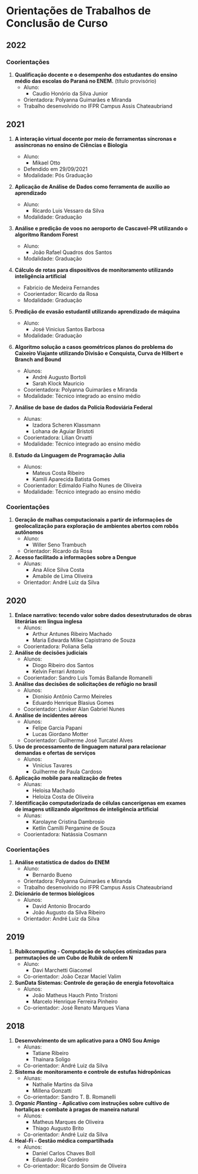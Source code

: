 # Orientações de Trabalhos de Conclusão de Curso


## 2022

### Coorientações

1. **Qualificação docente e o desempenho dos estudantes do ensino médio das escolas do Paraná no ENEM.** (título provisório)
    - Aluno:
        - Caudio Honório da Silva Junior
    - Orientadora: Polyanna Guimarães e Miranda
    - Trabalho desenvolvido no IFPR Campus Assis Chateaubriand


## 2021 

1. **A interação virtual docente por meio de ferramentas síncronas e assíncronas no ensino de Ciências e Biologia**
    - Aluno:
        - Mikael Otto
    - Defendido em 29/09/2021
    - Modalidade: Pós Graduação

1. **Aplicação de Análise de Dados como ferramenta de auxílio ao aprendizado**
    - Aluno:
        - Ricardo Luis Vessaro da Silva
    - Modalidade: Graduação
1. **Análise e predição de voos no aeroporto de Cascavel-PR utilizando o algoritmo Random Forest**  
    - Aluno:
        - João Rafael Quadros dos Santos
    - Modalidade: Graduação
    
1. **Cálculo de rotas para dispositivos de monitoramento utilizando inteligência artificial**
    - Fabricio de Medeira Fernandes
    - Coorientador: Ricardo da Rosa
    - Modalidade: Graduação
    
1. **Predição de evasão estudantil utilizando aprendizado de máquina**
    - Aluno:
        - José Vinicius Santos Barbosa
    - Modalidade: Graduação
    
1. **Algoritmo solução a casos geométricos planos do problema do Caixeiro Viajante utilizando Divisão e Conquista, Curva de Hilbert e Branch and Bound**
    - Alunos:
        - André Augusto Bortoli
        - Sarah Klock Mauricio
    - Coorientadora: Polyanna Guimarães e Miranda
    - Modalidade: Técnico integrado ao ensino médio

1. **Análise de base de dados da Polícia Rodoviária Federal**
    - Alunas:
        - Izadora Scheren Klassmann
        - Lohana de Aguiar Bristoti
    - Coorientadora: Lilian Orvatti
    - Modalidade: Técnico integrado ao ensino médio

1. **Estudo da Linguagem de Programação Julia**
    - Alunos:
        - Mateus Costa Ribeiro
        - Kamili Aparecida Batista Gomes
    - Coorientador: Edimaldo Fialho Nunes de Oliveira
    - Modalidade: Técnico integrado ao ensino médio
 


### Coorientações

1. **Geração de malhas computacionais a partir de informações de geolocalização para exploração de ambientes abertos com robôs autônomos**
    - Aluno:
        - Willer Seno Trambuch
    - Orientador: Ricardo da Rosa
1. **Acesso facilitado a informações sobre a Dengue**
    - Alunas:
        - Ana Alice Silva Costa
        - Amabile de Lima Oliveira
    - Orientador: André Luiz da Silva


## 2020
1. **Enlace narrativo: tecendo valor sobre dados desestruturados de obras literárias em língua inglesa**
    - Alunos:
        - Arthur Antunes Ribeiro Machado
        - Maria Edwarda Milke Capistrano de Souza
    - Coorientadora: Poliana Sella
1. **Análise de decisões judiciais**
    - Alunos:
        - Diogo Ribeiro dos Santos
        - Kelvin Ferrari Antonio
    - Coorientador: Sandro Luís Tomás Ballande Romanelli
1. **Análise das decisões de solicitações de refúgio no brasil**
    - Alunos:
        - Dionísio Antônio Carmo Meireles
        - Eduardo Henrique Blasius Gomes
    - Coorientador: Lineker Alan Gabriel Nunes
1. **Análise de incidentes aéreos**
    - Alunos:
        - Felipe Garcia Papani
        - Lucas Giordano Motter
    - Coorientador: Guilherme José Turcatel Alves
1. **Uso de processamento de linguagem natural para relacionar demandas e ofertas de serviços**
    - Alunos:
        - Vinícius Tavares
        - Guilherme de Paula Cardoso
1. **Aplicação mobile para realização de fretes**
    - Alunas:
        - Heloisa Machado
        - Heloíza Costa de Oliveira
1. **Identificação computadorizada de células cancerígenas em exames de imagens utilizando algoritmos de inteligência artificial**
    - Alunas:
        - Karolayne Cristina Dambrosio
        - Ketlin Camilli Pergamine de Souza
    - Coorientadora: Natássia Cosmann


 


### Coorientações
1. **Análise estatística de dados do ENEM**
    - Aluno:
        - Bernardo Bueno
    - Orientadora: Polyanna Guimarães e Miranda
    - Trabalho desenvolvido no IFPR Campus Assis Chateaubriand
1. **Dicionário de termos biológicos**
    - Alunos:
        - David Antonio Brocardo
        - João Augusto da Silva Ribeiro
    - Orientador: André Luiz da Silva


 


## 2019
1. **Rubikcomputing - Computação de soluções otimizadas para permutações de um Cubo de Rubik de ordem N**
    - Aluno:
        - Davi Marchetti Giacomel
    - Co-orientador: João Cezar Maciel Valim
1. **SunData Sistemas: Controle de geração de energia fotovoltaica**
    - Alunos:
        - João Matheus Hauch Pinto Tristoni
        - Marcelo Henrique Ferreira Pinheiro
    - Co-orientador: José Renato Marques Viana
    
## 2018
1. **Desenvolvimento de um aplicativo para a ONG Sou Amigo**
    - Alunas:
        - Tatiane Ribeiro
        - Thainara Soligo
    - Co-orientador: André Luiz da Silva
1. **Sistema de monitoramento e controle de estufas hidropônicas**
    - Alunas:
        - Nathalie Martins da Silva
        - Millena Gonzatti
    - Co-orientador: Sandro T. B. Romanelli
1. ***Organic Planting*** **- Aplicativo com instruções sobre cultivo de hortaliças e combate à pragas de maneira natural**
    - Alunos:
        - Matheus Marques de Oliveira
        - Thiago Augusto Brito
    - Co-orientador: André Luiz da Silva
1. **Heal-Fi - Gestão médica compartilhada**
    - Alunos:
        - Daniel Carlos Chaves Boll
        - Eduardo José Cordeiro
    - Co-orientador: Ricardo Sonsim de Oliveira
